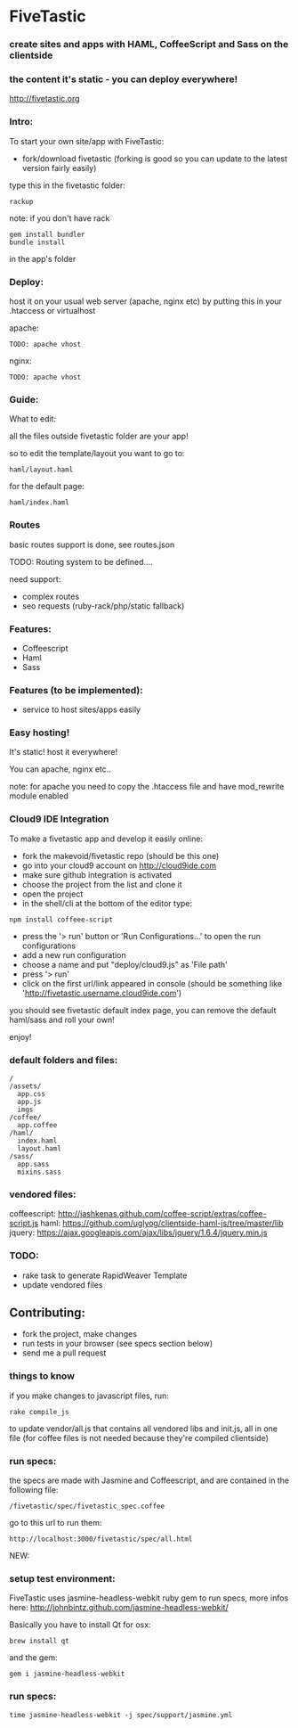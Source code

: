 # FiveTastic
### create sites and apps with HAML, CoffeeScript and Sass on the clientside
### the content it's static - you can deploy everywhere!

http://fivetastic.org

### Intro:

To start your own site/app with FiveTastic:

- fork/download fivetastic (forking is good so you can update to the latest version fairly easily)
   

type this in the fivetastic folder:

    rackup



note: if you don't have rack

    gem install bundler
    bundle install

in the app's folder

### Deploy:

host it on your usual web server (apache, nginx etc) by putting this in your .htaccess or virtualhost

apache:

    TODO: apache vhost

nginx:

    TODO: apache vhost


### Guide:

What to edit:

all the files outside fivetastic folder are your app!

so to edit the template/layout you want to go to:

    haml/layout.haml

for the default page:

    haml/index.haml


### Routes

basic routes support is done, see routes.json

TODO: Routing system to be defined.... 

need support:
- complex routes
- seo requests (ruby-rack/php/static fallback)


### Features:

- Coffeescript
- Haml
- Sass

### Features (to be implemented):

- service to host sites/apps easily


### Easy hosting!

It's static! host it everywhere!

You can apache, nginx etc..

note: for apache you need to copy the .htaccess file and have mod_rewrite module enabled


### Cloud9 IDE Integration

To make a fivetastic app and develop it easily online:

- fork the makevoid/fivetastic repo (should be this one)
- go into your cloud9 account on http://cloud9ide.com
- make sure github integration is activated
- choose the project from the list and clone it
- open the project
- in the shell/cli at the bottom of the editor type: 

>

    npm install coffeee-script

- press the '> run' button or 'Run Configurations...' to open the run configurations
- add a new run configuration
- choose a name and put "deploy/cloud9.js" as 'File path'
- press '> run'
- click on the first url/link appeared in console (should be something like 'http://fivetastic.username.cloud9ide.com')

you should see fivetastic default index page, you can remove the default haml/sass and roll your own!

enjoy!


### default folders and files:

    / 
    /assets/
      app.css
      app.js
      imgs
    /coffee/
      app.coffee
    /haml/
      index.haml
      layout.haml
    /sass/
      app.sass
      mixins.sass


### vendored files:

coffeescript: http://jashkenas.github.com/coffee-script/extras/coffee-script.js
haml: https://github.com/uglyog/clientside-haml-js/tree/master/lib
jquery: https://ajax.googleapis.com/ajax/libs/jquery/1.6.4/jquery.min.js


### TODO:

- rake task to generate RapidWeaver Template
- update vendored files


## Contributing:

- fork the project, make changes
- run tests in your browser (see specs section below) 
- send me a pull request


### things to know

if you make changes to javascript files, run:

    rake compile_js

to update vendor/all.js that contains all vendored libs and init.js, all in one file
(for coffee files is not needed because they're compiled clientside)
  
  
### run specs:

the specs are made with Jasmine and Coffeescript, and are contained in the following file:

    /fivetastic/spec/fivetastic_spec.coffee


go to this url to run them:

    http://localhost:3000/fivetastic/spec/all.html

NEW:

### setup test environment:

FiveTastic uses jasmine-headless-webkit ruby gem to run specs, more infos here: http://johnbintz.github.com/jasmine-headless-webkit/

Basically you have to install Qt
for osx: 

    brew install qt

and the gem:

    gem i jasmine-headless-webkit


### run specs: 

    time jasmine-headless-webkit -j spec/support/jasmine.yml